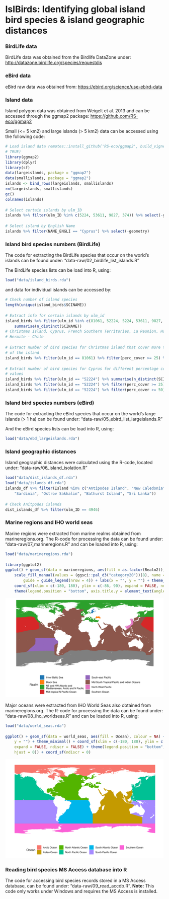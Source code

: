 IslBirds: Identifying global island bird species & island geographic
distances
================

### BirdLife data

BirdLife data was obtained from the Birdlife DataZone under:
<http://datazone.birdlife.org/species/requestdis>

### eBird data

eBird raw data was obtained from:
<https://ebird.org/science/use-ebird-data>

### Island data

Island polygon data was obtained from Weigelt et al. 2013 and can be
accessed through the ggmap2 package: <https://github.com/RS-eco/ggmap2>

Small (&lt;= 5 km2) and large islands (&gt; 5 km2) data can be accessed
using the following code:

``` r
# Load island data remotes::install_github('RS-eco/ggmap2', build_vignettes =
# TRUE)
library(ggmap2)
library(dplyr)
library(sf)
data(largeislands, package = "ggmap2")
data(smallislands, package = "ggmap2")
islands <- bind_rows(largeislands, smallislands)
rm(largeislands, smallislands)
gc()
colnames(islands)

# Select certain islands by ulm_ID
islands %>% filter(ulm_ID %in% c(5224, 53611, 9827, 374)) %>% select(-geometry)

# Select island by English Name
islands %>% filter(NAME_ENGLI == "Cyprus") %>% select(-geometry)
```

### Island bird species numbers (BirdLife)

The code for extracting the BirdLife species that occur on the world’s
islands can be found under: “data-raw/02\_birdlife\_list\_islands.R”

The BirdLife species lists can be load into R, using:

``` r
load("data/island_birds.rda")
```

and data for individual islands can be accessed by:

``` r
# Check number of island species
length(unique(island_birds$SCINAME))

# Extract info for certain islands by ulm_id
island_birds %>% filter(ulm_id %in% c(81061, 52224, 5224, 53611, 9827, 374)) %>% 
    summarise(n_distinct(SCINAME))
# Christmas Island, Cyprus, French Southern Territories, La Reunion, Hawaii, Isla
# Hermite - Chile

# Extract number of bird species for Christmas island that cover more than 25 %
# of the island
island_birds %>% filter(ulm_id == 81061) %>% filter(perc_cover >= 25) %>% summarise(n_distinct(SCINAME))

# Extract number of bird species for Cyprus for different percentage coverage
# values
island_birds %>% filter(ulm_id == "52224") %>% summarise(n_distinct(SCINAME))
island_birds %>% filter(ulm_id == "52224") %>% filter(perc_cover >= 25) %>% summarise(n_distinct(SCINAME))
island_birds %>% filter(ulm_id == "52224") %>% filter(perc_cover >= 50) %>% summarise(n_distinct(SCINAME))
```

### Island bird species numbers (eBird)

The code for extracting the eBird species that occur on the world’s
large islands (&gt; 1 ha) can be found under:
“data-raw/05\_ebird\_list\_largeislands.R”

And the eBird species lists can be load into R, using:

``` r
load("data/ebd_largeislands.rda")
```

### Island geographic distances

Island geographic distances were calculated using the R-code, located
under: “data-raw/06\_island\_isolation.R”

``` r
load("data/dist_islands_df.rda")
load("data/islands_df.rda")
islands_df %>% filter(Island %in% c("Antipodes Island", "New Caledonia", "East Siberian Sea Islands", 
    "Sardinia", "Ostrov Sakhalin", "Bathurst Island", "Sri Lanka"))

# Check Anitpodes islands
dist_islands_df %>% filter(ulm_ID == 4946)
```

### Marine regions and IHO world seas

Marine regions were extracted from marine realms obtained from
marineregions.org. The R-code for processing the data can be found
under: “data-raw/07\_marineregions.R” and can be loaded into R, using:

``` r
load("data/marineregions.rda")

library(ggplot2)
ggplot() + geom_sf(data = marineregions, aes(fill = as.factor(Realm2)), colour = NA) + 
    scale_fill_manual(values = (ggsci::pal_d3("category20"))(8), name = "Realm", 
        guide = guide_legend(nrow = 4)) + labs(x = "", y = "") + theme_minimal() + 
    coord_sf(xlim = c(-180, 180), ylim = c(-86, 90), expand = FALSE, ndiscr = FALSE) + 
    theme(legend.position = "bottom", axis.title.y = element_text(angle = 0, hjust = 0))
```

![](figures/marineregions-1.png)<!-- -->

Major oceans were extracted from IHO World Seas also obtained from
marineregions.org. The R-code for processing the data can be found
under: “data-raw/08\_iho\_worldseas.R” and can be loaded into R, using:

``` r
load("data/world_seas.rda")

ggplot() + geom_sf(data = world_seas, aes(fill = Ocean), colour = NA) + labs(x = "", 
    y = "") + theme_minimal() + coord_sf(xlim = c(-180, 180), ylim = c(-86, 90), 
    expand = FALSE, ndiscr = FALSE) + theme(legend.position = "bottom", axis.title.y = element_text(angle = 0, 
    hjust = 0)) + coord_sf(ndiscr = 0)
```

![](figures/majoroceans-1.png)<!-- -->

### Reading bird species MS Access database into R

The code for accessing bird species records stored in a MS Access
database, can be found under: “data-raw/09\_read\_accdb.R”. **Note:**
This code only works under Windows and requires the MS Access is
installed.
